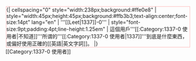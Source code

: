 <div style="float:left;border:solid #ffb3b3 1px;margin:1px">
{| cellspacing="0" style="width:238px;background:#ffe0e8"
| style="width:45px;height:45px;background:#ffb3b3;text-align:center;font-size:14pt" lang="en" | '''[[Leet|1337]]-0'''
| style="font-size:9pt;padding:4pt;line-height:1.25em" | 這個用戶'''[[:Category:1337-0 使用者|不知道]]'''所谓的'''[[:Category:1337-0 使用者|1337]]'''到底是什麼東西，或偏好使用正確的[[英語|英文字詞]]。
|}</div>

[[Category:1337-0 使用者]]